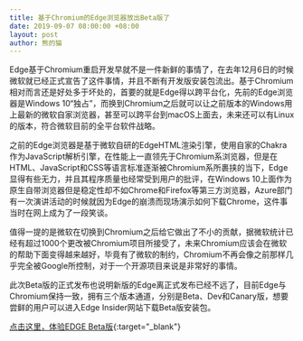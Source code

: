 ```yaml
---
title: 基于Chromium的Edge浏览器放出Beta版了
date: 2019-09-07 08:00:00 +08:00
layout: post
author: 熊的猫
---
```


Edge基于Chromium重启开发早就不是一件新鲜的事情了，在去年12月6日的时候微软就已经正式宣告了这件事情，并且不断有开发版安装包流出。基于Chromium相对而言还是好处多于坏处的，首要的就是Edge得以跨平台化，先前的Edge浏览器是Windows 10“独占”，而换到Chromium之后就可以让之前版本的Windows用上最新的微软自家浏览器，甚至可以跨平台到macOS上面去，未来还可以有Linux的版本，符合微软目前的全平台软件战略。

之前的Edge浏览器是基于微软自研的EdgeHTML渲染引擎，使用自家的Chakra作为JavaScript解析引擎，在性能上一直领先于Chromium系浏览器，但是在HTML、JavaScript和CSS等语言标准逐渐被Chromium系所裹挟的当下，Edge显得有些无力，并且其程序质量也经常受到用户的批评，在Windows 10上面作为原生自带浏览器但是稳定性却不如Chrome和Firefox等第三方浏览器，Azure部门有一次演讲活动的时候就因为Edge的崩溃而现场演示如何下载Chrome，这件事当时在网上成为了一段笑谈。

值得一提的是微软在切换到Chromium之后给它做出了不小的贡献，据微软统计已经有超过1000个更改被Chromium项目所接受了，未来Chromium应该会在微软的帮助下面变得越来越好，毕竟有了微软的制约，Chromium不再会像之前那样几乎完全被Google所控制，对于一个开源项目来说是非常好的事情。

此次Beta版的正式发布也说明新版的Edge离正式发布已经不远了，目前Edge与Chromium保持一致，拥有三个版本通道，分别是Beta、Dev和Canary版，想要尝鲜的用户可以进入Edge Insider网站下载Beta版安装包。

[点击这里，体验EDGE Beta版](https://www.microsoftedgeinsider.com/zh-cn/){:target="_blank"}